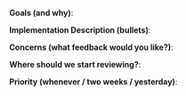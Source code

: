 **Goals (and why)**:

**Implementation Description (bullets)**:

**Concerns (what feedback would you like?)**:

**Where should we start reviewing?**:

**Priority (whenever / two weeks / yesterday)**:

<!---
Please remember to:
- Add any necessary release notes (including breaking changes)
- Make sure the documentation is up to date for your change
--->
